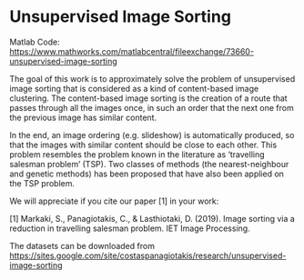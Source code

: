 # Unsupervised Image Sorting

Matlab Code: https://www.mathworks.com/matlabcentral/fileexchange/73660-unsupervised-image-sorting 

The goal of this work is to approximately solve the problem of unsupervised image sorting that is considered as a kind of content-based image clustering. The content-based image sorting is the creation of a route that passes through all the images once, in such an order that the next one from the previous image has similar content.

In the end, an image ordering (e.g. slideshow) is automatically produced, so that the images with similar content should be close to each other. This problem resembles the problem known in the literature as ‘travelling salesman problem’ (TSP). Two classes of methods (the nearest-neighbour and genetic methods) has been proposed that have also been applied on the TSP problem.

We will appreciate if you cite our paper [1] in your work:

[1] Markaki, S., Panagiotakis, C., & Lasthiotaki, D. (2019). Image sorting via a reduction in travelling salesman problem. IET Image Processing.

The datasets can be downloaded from https://sites.google.com/site/costaspanagiotakis/research/unsupervised-image-sorting

